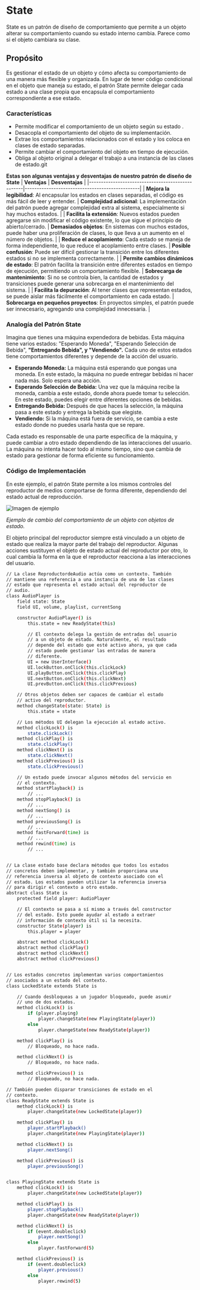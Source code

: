 # State 
State es un patrón de diseño de comportamiento que permite a un objeto alterar su comportamiento cuando su estado interno cambia. Parece como si el objeto cambiara su clase. 

## Propósito
Es gestionar el estado de un objeto y cómo afecta su comportamiento de una manera más flexible y organizada. En lugar de tener código condicional en el objeto que maneja su estado, el patrón State permite delegar cada estado a una clase propia que encapsula el comportamiento correspondiente a ese estado.

### Características
  - Permite modificar el comportamiento de un objeto según su estado .
  - Desacopla el comportamiento del objeto de su implementación.
  - Extrae los comportamientos relacionados con el estado y los coloca en clases de estado separadas.
  - Permite cambiar el comportamiento del objeto en tiempo de ejecución.
  - Obliga al objeto original a delegar el trabajo a una instancia de las clases de estado.git 

**Estas son algunas ventajas y desventajas de nuestro patrón de diseño de State**
| **Ventajas**                                      | **Desventajas**                                 |
|--------------------------------------------------|------------------------------------------------|
| **Mejora la legibilidad**: Al encapsular los estados en clases separadas, el código es más fácil de leer y entender. | **Complejidad adicional**: La implementación del patrón puede agregar complejidad extra al sistema, especialmente si hay muchos estados. |
| **Facilita la extensión**: Nuevos estados pueden agregarse sin modificar el código existente, lo que sigue el principio de abierto/cerrado. | **Demasiados objetos**: En sistemas con muchos estados, puede haber una proliferación de clases, lo que lleva a un aumento en el número de objetos. |
| **Reduce el acoplamiento**: Cada estado se maneja de forma independiente, lo que reduce el acoplamiento entre clases. | **Posible confusión**: Puede ser difícil gestionar la transición entre los diferentes estados si no se implementa correctamente. |
| **Permite cambios dinámicos de estado**: El patrón facilita la transición entre diferentes estados en tiempo de ejecución, permitiendo un comportamiento flexible. | **Sobrecarga de mantenimiento**: Si no se controla bien, la cantidad de estados y transiciones puede generar una sobrecarga en el mantenimiento del sistema. |
| **Facilita la depuración**: Al tener clases que representan estados, se puede aislar más fácilmente el comportamiento en cada estado. | **Sobrecarga en pequeños proyectos**: En proyectos simples, el patrón puede ser innecesario, agregando una complejidad innecesaria. |

### Analogía del Patrón State
Imagina que tienes una máquina expendedora de bebidas. Esta máquina tiene varios estados: "Esperando Moneda", "Esperando Selección de Bebida", **"Entregando Bebida", y "Vendiendo".** Cada uno de estos estados tiene comportamientos diferentes y depende de la acción del usuario.

- **Esperando Moneda:** La máquina está esperando que pongas una moneda. En este estado, la máquina no puede entregar bebidas ni hacer nada más. Solo espera una acción.
- **Esperando Selección de Bebida:** Una vez que la máquina recibe la moneda, cambia a este estado, donde ahora puede tomar tu selección. En este estado, puedes elegir entre diferentes opciones de bebidas.
- **Entregando Bebida:** Después de que haces la selección, la máquina pasa a este estado y entrega la bebida que elegiste.
- **Vendiendo:** Si la máquina está fuera de servicio, se cambia a este estado donde no puedes usarla hasta que se repare.

Cada estado es responsable de una parte específica de la máquina, y puede cambiar a otro estado dependiendo de las interacciones del usuario. La máquina no intenta hacer todo al mismo tiempo, sino que cambia de estado para gestionar de forma eficiente su funcionamiento.

### Código de Implementación 
En este ejemplo, el patrón State permite a los mismos controles del reproductor de medios comportarse de forma diferente, dependiendo del estado actual de reproducción.

![Imagen de ejemplo](https://refactoring.guru/images/patterns/diagrams/state/example.png?id=1ffdb109b3ebb85d223b9d1651d2034c)

_Ejemplo de cambio del comportamiento de un objeto con objetos de estado._

El objeto principal del reproductor siempre está vinculado a un objeto de estado que realiza la mayor parte del trabajo del reproductor. Algunas acciones sustituyen el objeto de estado actual del reproductor por otro, lo cual cambia la forma en la que el reproductor reacciona a las interacciones del usuario.


```bash
// La clase ReproductordeAudio actúa como un contexto. También
// mantiene una referencia a una instancia de una de las clases
// estado que representa el estado actual del reproductor de
// audio.
class AudioPlayer is
    field state: State
    field UI, volume, playlist, currentSong

    constructor AudioPlayer() is
        this.state = new ReadyState(this)

        // El contexto delega la gestión de entradas del usuario
        // a un objeto de estado. Naturalmente, el resultado
        // depende del estado que esté activo ahora, ya que cada
        // estado puede gestionar las entradas de manera
        // diferente.
        UI = new UserInterface()
        UI.lockButton.onClick(this.clickLock)
        UI.playButton.onClick(this.clickPlay)
        UI.nextButton.onClick(this.clickNext)
        UI.prevButton.onClick(this.clickPrevious)

    // Otros objetos deben ser capaces de cambiar el estado
    // activo del reproductor.
    method changeState(state: State) is
        this.state = state

    // Los métodos UI delegan la ejecución al estado activo.
    method clickLock() is
        state.clickLock()
    method clickPlay() is
        state.clickPlay()
    method clickNext() is
        state.clickNext()
    method clickPrevious() is
        state.clickPrevious()

    // Un estado puede invocar algunos métodos del servicio en
    // el contexto.
    method startPlayback() is
        // ...
    method stopPlayback() is
        // ...
    method nextSong() is
        // ...
    method previousSong() is
        // ...
    method fastForward(time) is
        // ...
    method rewind(time) is
        // ...


// La clase estado base declara métodos que todos los estados
// concretos deben implementar, y también proporciona una
// referencia inversa al objeto de contexto asociado con el
// estado. Los estados pueden utilizar la referencia inversa
// para dirigir el contexto a otro estado.
abstract class State is
    protected field player: AudioPlayer

    // El contexto se pasa a sí mismo a través del constructor
    // del estado. Esto puede ayudar al estado a extraer
    // información de contexto útil si la necesita.
    constructor State(player) is
        this.player = player

    abstract method clickLock()
    abstract method clickPlay()
    abstract method clickNext()
    abstract method clickPrevious()


// Los estados concretos implementan varios comportamientos
// asociados a un estado del contexto.
class LockedState extends State is

    // Cuando desbloqueas a un jugador bloqueado, puede asumir
    // uno de dos estados.
    method clickLock() is
        if (player.playing)
            player.changeState(new PlayingState(player))
        else
            player.changeState(new ReadyState(player))

    method clickPlay() is
        // Bloqueado, no hace nada.

    method clickNext() is
        // Bloqueado, no hace nada.

    method clickPrevious() is
        // Bloqueado, no hace nada.

// También pueden disparar transiciones de estado en el
// contexto.
class ReadyState extends State is
    method clickLock() is
        player.changeState(new LockedState(player))

    method clickPlay() is
        player.startPlayback()
        player.changeState(new PlayingState(player))

    method clickNext() is
        player.nextSong()

    method clickPrevious() is
        player.previousSong()


class PlayingState extends State is
    method clickLock() is
        player.changeState(new LockedState(player))

    method clickPlay() is
        player.stopPlayback()
        player.changeState(new ReadyState(player))

    method clickNext() is
        if (event.doubleclick)
            player.nextSong()
        else
            player.fastForward(5)

    method clickPrevious() is
        if (event.doubleclick)
            player.previous()
        else
            player.rewind(5)
```


